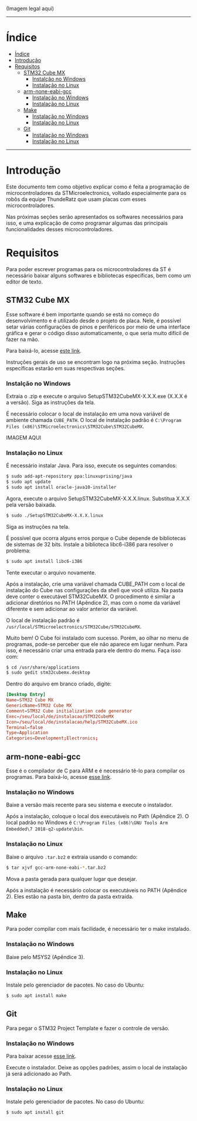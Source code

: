 (Imagem legal aqui)

---

# Índice

- [Índice](#%C3%ADndice)
- [Introdução](#introdu%C3%A7%C3%A3o)
- [Requisitos](#requisitos)
  - [STM32 Cube MX](#stm32-cube-mx)
    - [Instalção no Windows](#instal%C3%A7%C3%A3o-no-windows)
    - [Instalação no Linux](#instala%C3%A7%C3%A3o-no-linux)
  - [arm-none-eabi-gcc](#arm-none-eabi-gcc)
    - [Instalação no Windows](#instala%C3%A7%C3%A3o-no-windows)
    - [Instalação no Linux](#instala%C3%A7%C3%A3o-no-linux-1)
  - [Make](#make)
    - [Instalação no Windows](#instala%C3%A7%C3%A3o-no-windows-1)
    - [Instalação no Linux](#instala%C3%A7%C3%A3o-no-linux-2)
  - [Git](#git)
    - [Instalação no Windows](#instala%C3%A7%C3%A3o-no-windows-2)
    - [Instalação no Linux](#instala%C3%A7%C3%A3o-no-linux-3)

---

# Introdução

Este documento tem como objetivo explicar como é feita a programação de
microcontroladores da STMicroelectronics, voltado especialmente para os
robôs da equipe ThundeRatz que usam placas com esses microcontroladores.

Nas próximas seções serão apresentados os softwares necessários para
isso, e uma explicação de como programar algumas das principais
funcionalidades desses microcontroladores.

# Requisitos

Para poder escrever programas para os microcontroladores da ST é
necessário baixar alguns softwares e bibliotecas específicas, bem como um
editor de texto.

## STM32 Cube MX

Esse software é bem importante quando se está no começo do
desenvolvimento e é utilizado desde o projeto de placa. Nele, é possível
setar várias configurações de pinos e periféricos por meio de uma
interface gráfica e gerar o código disso automaticamente, o que seria
muito difícil de fazer na mão.

Para baixá-lo, acesse [este link](http://www.st.com/en/development-tools/stm32cubemx.html).

Instruções gerais de uso se encontram logo na próxima seção. Instruções
específicas estarão em suas respectivas seções.

### Instalção no Windows

Extraia o .zip e execute o arquivo SetupSTM32CubeMX-X.X.X.exe (X.X.X é a
versão). Siga as instruções da tela.

É necessário colocar o local de instalação em uma nova variável de ambiente
chamada `CUBE_PATH`. O local de instalação padrão é `C:\Program Files (x86)\STMicroelectronics\STM32Cube\STM32CubeMX`.

IMAGEM AQUI

### Instalação no Linux

É necessário instalar Java. Para isso, execute os seguintes comandos:

```bash
$ sudo add-apt-repository ppa:linuxuprising/java
$ sudo apt update
$ sudo apt install oracle-java10-installer
```

Agora, execute o arquivo SetupSTM32CubeMX-X.X.X.linux. Substitua X.X.X pela
versão baixada.

```bash
$ sudo ./SetupSTM32CubeMX-X.X.X.linux
```

Siga as instruções na tela.

É possível que ocorra alguns erros porque o Cube depende de bibliotecas de
sistemas de 32 bits. Instale a biblioteca libc6-i386 para resolver o
problema:

```bash
$ sudo apt install libc6-i386
```

Tente executar o arquivo novamente.

Após a instalação, crie uma variável chamada CUBE_PATH com o local de
instalação do Cube nas configurações da shell que você utiliza. Na pasta
deve conter o executável STM32CubeMX. O procedimento é similar a adicionar
diretórios no PATH (Apêndice 2), mas com o nome da variável diferente e sem
adicionar ao valor anterior da variável.

O local de instalação padrão é `/usr/local/STMicroelectronics/STM32Cube/STM32CubeMX`.

Muito bem! O Cube foi instalado com sucesso. Porém, ao olhar no menu de
programas, pode-se perceber que ele não aparece em lugar nenhum. Para isso,
é necessário criar uma entrada para ele dentro do menu. Faça isso com:

```bash
$ cd /usr/share/applications
$ sudo gedit stm32cubemx.desktop
```

Dentro do arquivo em branco criado, digite:

```conf
[Desktop Entry]
Name=STM32 Cube MX
GenericName=STM32 Cube MX
Comment=STM32 Cube initialization code generator
Exec=/seu/local/de/instalacao/STM32CubeMX
Icon=/seu/local/de/instalacao/help/STM32CubeMX.ico
Terminal=false
Type=Application
Categories=Development;Electronics;
```

## arm-none-eabi-gcc

Esse é o compilador de C para ARM e é necessário tê-lo para compilar os
programas. Para baixá-lo, acesse [esse link](https://developer.arm.com/open-source/gnu-toolchain/gnu-rm/downloads).

### Instalação no Windows

Baixe a versão mais recente para seu sistema e execute o instalador.

<!-- LINK AQUI -->

Após a instalação, coloque o local dos executáveis no Path (Apêndice 2). O
local padrão no Windows é `C:\Program Files (x86)\GNU Tools Arm Embedded\7 2018-q2-update\bin`.

### Instalação no Linux

Baixe o arquivo `.tar.bz2` e extraia usando o comando:

```bash
$ tar xjvf gcc-arm-none-eabi-*.tar.bz2
```

Mova a pasta gerada para qualquer lugar que desejar.

<!-- LINK AQUI -->

Após a instalação é necessário colocar os executáveis no PATH (Apêndice 2).
Eles estão na pasta bin, dentro da pasta extraída.

## Make

Para poder compilar com mais facilidade, é necessário ter o make instalado.

### Instalação no Windows

<!-- LINK AQUI -->

Baixe pelo MSYS2 (Apêndice 3).

### Instalação no Linux

Instale pelo gerenciador de pacotes. No caso do Ubuntu:

```bash
$ sudo apt install make
```

## Git

Para pegar o STM32 Project Template e fazer o controle de versão.

### Instalação no Windows

Para baixar acesse [esse link](https://git-scm.com/downloads).

Execute o instalador. Deixe as opções padrões, assim o local de instalação
já será adicionado ao Path.

### Instalação no Linux

Instale pelo gerenciador de pacotes. No caso do Ubuntu:

```bash
$ sudo apt install git
```
